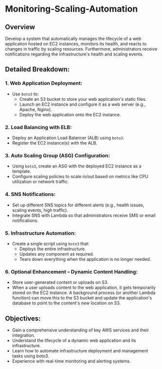 # Monitoring-Scaling-Automation
## Overview
Develop a system that automatically manages the lifecycle of a web application hosted on EC2 instances, monitors its health, and reacts to changes in traffic by scaling resources. Furthermore, administrators receive notifications regarding the infrastructure's health and scaling events.

## Detailed Breakdown:

### 1. Web Application Deployment:

- Use `boto3` to:
  - Create an S3 bucket to store your web application's static files.
  - Launch an EC2 instance and configure it as a web server (e.g., Apache, Nginx).
  - Deploy the web application onto the EC2 instance.

### 2. Load Balancing with ELB:

- Deploy an Application Load Balancer (ALB) using `boto3`.
- Register the EC2 instance(s) with the ALB.

### 3. Auto Scaling Group (ASG) Configuration:

- Using `boto3`, create an ASG with the deployed EC2 instance as a template.
- Configure scaling policies to scale in/out based on metrics like CPU utilization or network traffic.

### 4. SNS Notifications:

- Set up different SNS topics for different alerts (e.g., health issues, scaling events, high traffic).
- Integrate SNS with Lambda so that administrators receive SMS or email notifications.

### 5. Infrastructure Automation:

- Create a single script using `boto3` that:
  - Deploys the entire infrastructure.
  - Updates any component as required.
  - Tears down everything when the application is no longer needed.

### 6. Optional Enhancement – Dynamic Content Handling:

- Store user-generated content or uploads on S3.
- When a user uploads content to the web application, it gets temporarily stored on the EC2 instance. A background process (or another Lambda function) can move this to the S3 bucket and update the application's database to point to the content's new location on S3.

## Objectives:

- Gain a comprehensive understanding of key AWS services and their integration.
- Understand the lifecycle of a dynamic web application and its infrastructure.
- Learn how to automate infrastructure deployment and management tasks using boto3.
- Experience with real-time monitoring and alerting systems.

